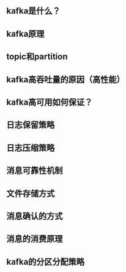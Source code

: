 ## kafka是什么？

## kafka原理

## topic和partition

## kafka高吞吐量的原因（高性能）

## kafka高可用如何保证？


## 日志保留策略

## 日志压缩策略

## 消息可靠性机制

## 文件存储方式

## 消息确认的方式

## 消息的消费原理

## kafka的分区分配策略
